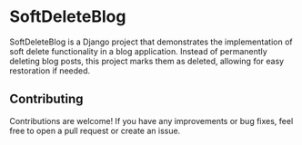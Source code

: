 # SoftDeleteBlog
SoftDeleteBlog is a Django project that demonstrates the implementation of soft delete functionality in a blog application. Instead of permanently deleting blog posts, this project marks them as deleted, allowing for easy restoration if needed.

## Contributing
Contributions are welcome! If you have any improvements or bug fixes, feel free to open a pull request or create an issue.